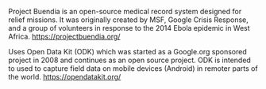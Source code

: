 Project Buendia is an open-source medical record system designed for relief missions. 
It was originally created by MSF, Google Crisis Response, and a group of volunteers in response to the 2014 Ebola epidemic in West Africa.
https://projectbuendia.org/

Uses Open Data Kit (ODK) which was started as a Google.org sponsored project in 2008 and continues as an open source project. 
ODK is intended to used to capture field data on mobile devices (Android) in remoter parts of the world.
https://opendatakit.org/
